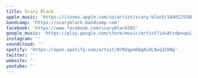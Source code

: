 ```yaml
---
title: Scary Black
apple_music: 'https://itunes.apple.com/us/artist/scary-black/1448125388'
bandcamp: 'https://scaryblack.bandcamp.com'
facebook: 'https://www.facebook.com/scaryblack502'
google_music: 'https://play.google.com/store/music/artist?id=Atzdpxwpz2depdpysylmh7e6p4y'
instagram: ''
soundcloud: ''
spotify: 'https://open.spotify.com/artist/0rM2qpm6Qg0uXL9uq1CKNg'
twitter: ''
website: ''
youtube: ''
---
```

